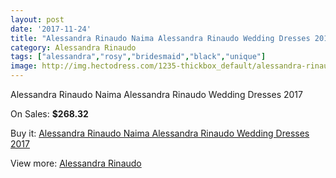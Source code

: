 ```yaml
---
layout: post
date: '2017-11-24'
title: "Alessandra Rinaudo Naima Alessandra Rinaudo Wedding Dresses 2017"
category: Alessandra Rinaudo
tags: ["alessandra","rosy","bridesmaid","black","unique"]
image: http://img.hectodress.com/1235-thickbox_default/alessandra-rinaudo-naima-alessandra-rinaudo-wedding-dresses-2013.jpg
---
```

Alessandra Rinaudo Naima Alessandra Rinaudo Wedding Dresses 2017

On Sales: **$268.32**
<a href="https://www.hectodress.com/alessandra-rinaudo/763-alessandra-rinaudo-naima-alessandra-rinaudo-wedding-dresses-2013.html"><amp-img layout="responsive" width="600" height="600" src="//img.hectodress.com/1235-thickbox_default/alessandra-rinaudo-naima-alessandra-rinaudo-wedding-dresses-2013.jpg" alt="Alessandra Rinaudo Naima Alessandra Rinaudo Wedding Dresses 2017 0" /></a>

Buy it: [Alessandra Rinaudo Naima Alessandra Rinaudo Wedding Dresses 2017](https://www.hectodress.com/alessandra-rinaudo/763-alessandra-rinaudo-naima-alessandra-rinaudo-wedding-dresses-2013.html "Alessandra Rinaudo Naima Alessandra Rinaudo Wedding Dresses 2017")

View more: [Alessandra Rinaudo](https://www.hectodress.com/9-alessandra-rinaudo "Alessandra Rinaudo")